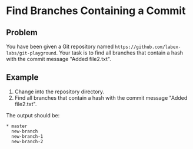 # Find Branches Containing a Commit

## Problem

You have been given a Git repository named `https://github.com/labex-labs/git-playground`. Your task is to find all branches that contain a hash with the commit message "Added file2.txt".

## Example

1. Change into the repository directory.
2. Find all branches that contain a hash with the commit message "Added file2.txt".

The output should be:
```shell
* master
  new-branch
  new-branch-1
  new-branch-2
```

